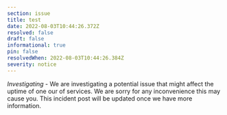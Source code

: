 ```yaml
---
section: issue
title: test
date: 2022-08-03T10:44:26.372Z
resolved: false
draft: false
informational: true
pin: false
resolvedWhen: 2022-08-03T10:44:26.384Z
severity: notice
---
```

*Investigating* - We are investigating a potential issue that might affect the uptime of one our of services. We are sorry for any inconvenience this may cause you. This incident post will be updated once we have more information.